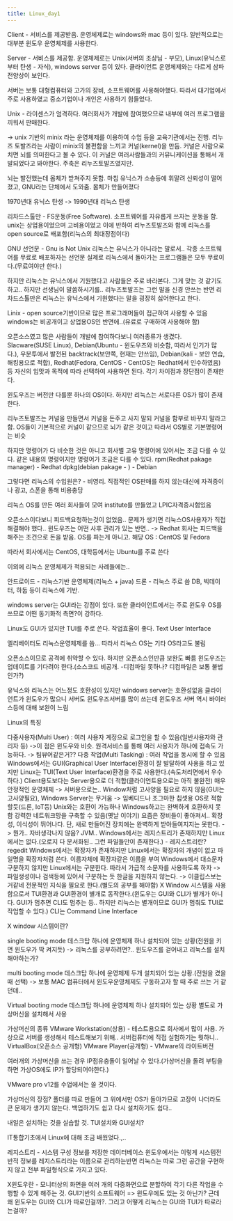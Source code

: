 ```yaml
---
title: Linux_day1
---
```


Client - 서비스를 제공받음. 운영체제로는 windows와 mac 등이 있다.
일반적으로는 대부분 윈도우 운영체제를 사용한다.

Server - 서비스를 제공함. 운영체제로는 Unix(서버의 조상님 - 부모), Linux(유닉스로부터 탄생 - 자식), windows server 등이 있다. 
클라이언트 운영체제와는 다르게 삼파전양상이 보인다.

서버는 보통 대형컴퓨터와 고가의 장비, 소프트웨어를 사용해야했다. 따라서 대기업에서 주로 사용하였고 중소기업이나 개인은 사용하기 힘들었다.

Unix - 라이센스가 엄격하다. 여러회사가 개발에 참여했으므로 내부에 여러 프로그램을 끼워서 판매한다.

-> unix 기반의 minix 라는 운영체제를 이용하여 수업 등을 교육기관에서는 진행. 리누즈 토발즈라는 사람이 minix의 불편함을 느끼고 커널(kernel)을 만듬. 커널은 사람으로 치면 뇌를 의미한다고 볼 수 있다. 이 커널은 여러사람들과의 커뮤니케이션을 통해서 개발되었다고 봐야한다. 주축은 리누즈토발즈였지만.

뇌는 발전했는데 몸체가 받쳐주지 못함. 마침 유닉스가 소송등에 휘말려 신뢰성이 떨어졌고, GNU라는 단체에서 도와줌. 몸체가 만들어졌다



1970년대 유닉스 탄생 -> 1990년대 리눅스 탄생


리차드스톨만 - FS운동(Free Software). 소프트웨어를 자유롭게 쓰자는 운동을 함.
unix는 상업용이었으며 고비용이었고 이에 반하여 리누즈토발즈와 함께 리눅스를 open source로 배포함(리눅스의 최대장점이다)

GNU 선언문 - Gnu is Not Unix
리눅스는 유닉스가 아니라는 말로서.. 각종 소프트웨어를 무료로 배포하자는 선언문
실제로 리눅스에서 돌아가는 프로그램들은 모두 무료이다.(무료여야만 한다.)

하지만 리눅스는 유닉스에서 기원했다고 사람들은 주로 바라본다. 그게 맞는 것 같기도 하고..
하지만 선생님이 말씀하시기를.. 리누즈토발즈는 그런 말을 신경 안쓰는 반면 리차드스톨만은 리눅스는 유닉스에서 기원했다는 말을 굉장히 싫어한다고 한다.




Linix - open source기반이므로 많은 프로그래머들이 접근하여 사용할 수 있음
windows는 비공개이고 상업용OS인 반면에..(유료로 구매하여 사용해야 함)

오픈소스였고 많은 사람들이 개발에 참여하다보니 여러종류가 생겼다. Slacware(SUSE Linux), Debian(Ubuntu - 윈도우즈와 비슷함, 따라서 인기가 많다.), 우분투에서 발전된 backtrack(보안쪽, 현재는 안쓰임), Debian(kali - 보안 연습, 해킹용으로 적합), Redhat(Fedora, CentOS - CentOS는 Redhat에서 인수하였음) 등
자신의 입맛과 목적에 따라 선택하여 사용하면 된다. 각기 차이점과 장단점이 존재한다.

윈도우즈는 버전만 다를뿐 하나의 OS이다. 하지만 리눅스는 서로다른 OS가 많이 존재한다.

리누즈토발즈는 커널을 만들면서 커널을 돈주고 사지 말되 커널을 함부로 바꾸지 말라고 함.
OS들이 기본적으로 커널이 같으므로 뇌가 같은 것이고 따라서 OS별로 기본명령어는 비슷

하지만 명령어가 다 비슷한 것은 아니고 회사별 고유 명령어에 있어서는 조금 다를 수 있다.
같은 내용의 명령이지만 명령어가 조금은 다를 수 있다.
rpm(Redhat pakage manager) - Redhat
dpkg(debian pakage - ) - Debian

그렇다면 리눅스의 수입원은? - 비영리. 직접적인 OS판매를 하지 않는대신에 자격증이나 광고, 스폰을 통해 비용충당

리눅스 OS를 만든 여러 회사들이 모여 institute를 만들었고 LPIC자격증시험있음

오픈소스이다보니 피드백요청하는것이 없었음.. 문제가 생기면 리눅스OS사용자가 직접 해결해야 했다.. 윈도우즈는 어떤 사후 관리가 있는 반면..
-> Redhat 회사는 피드백을 해주는 조건으로 돈을 받음. OS를 파는게 아니고.
해당 OS : CentOS 및 Fedora

따라서 회사에서는 CentOS, 대학등에서는 Ubuntu를 주로 쓴다

이외에 리눅스 운영체제가 적용되는 사례들에는..

안드로이드 - 리눅스기반 운영체제(리눅스 + java)
드론 - 리눅스 주로 씀
DB, 빅데이터, 하둡 등이 리눅스에 기반. 

windows server는 GUI라는 강점이 있다. 또한 클라이언트에서는 주로 윈도우 OS를 쓰므로 어떤 동기화적 측면?이 강하다.

Linux도 GUI가 있지만 TUI를 주로 쓴다. 작업효율이 좋다. Text User Interface

엘리베이터도 리눅스운영체제를 씀… 따라서 리눅스 OS는 기타 OS라고도 불림

오픈소스이므로 공격에 취약할 수 있다. 하지만 오픈소스인만큼 보완도 빠름
윈도우즈는 업데이트를 기다려야 한다.(소스코드 비공개. -디컴파일 못하나? 디컴파일은 보통 불법인가?)

유닉스와 리눅스는 어느정도 호환성이 있지만 windows server는 호환성없음
클라이언트가 윈도우가 많으니 서버도 윈도우즈서버를 많이 쓰는데 윈도우즈 서버 역시 바이러스등에 대해 보완이 느림




Linux의 특징

다중사용자(Multi User) : 여러 사용자 계정으로 로그인을 할 수 있음(일반사용자와 관리자 등) ->이 점은 윈도우와 비슷. 원격서비스를 통해 여러 사용자가 하나에 접속도 가능하다. -> 팀뷰어같은거??
다중 작업(Multi Tasking) : 여러 작업을 동시에 할 수 있음
Windows에서는 GUI(Graphical User  Interface)환경이 잘 발달하여 사용을 하고 있지만 Linux는 TUI(Text User Interface)환경을 주로 사용한다.(속도처리면에서 우수하다.)
Client용도보다는 Server용으로 더 적합(클라이언트용으로는 아직 불완전)
매우 안정적인 운영체제 -> 서버용으로는..
Window처럼 고사양을 필요로 하지 않음(GUI는 고사양필요), Windows Server는 무거움 -> 임베디드나 조그마한 칩셋용 OS로 적합할듯(드론, IoT등)
Unix와는 호환이 가능하나 Windows하고는 완벽하게 호환하지 못 함
강력한 네트워크망을 구축할 수 있음(옛날 이야기) 요즘은 장비들이 좋아져서..
확장성, 이식성이 뛰어나다. 단, 새로 만들어진 장치에는 완벽하게 받아들여지지는 못한다. -> 뭔가.. 자바생각나지 않음? JVM..
Windows에서는 레지스트리가 존재하지만 Linux에서는 없다.(오로지 다 문서화된.. 그런 파일들만이 존재한다.) - 레지스트리란? regedit
Windows에서는 확장자가 존재하지만 Linux에서는 확장자의 개념이 없고 파일명을 확장자처럼 쓴다. 이름자체에 확장자같은 이름을 부여
Windows에서 대소문자 구분하지 않지만 Linux에서는 구분한다. 따라서 가급적 소문자를 사용하도록 하자 -> 파일생성이나 검색등에 있어서 구분하는 듯
한글을 지원하지 않는다. -> 이클립스보는거같네
전문적인 지식을 필요로 한다.(별도의 공부를 해야함)
X Window 시스템을 사용함으로서 TUI환경과 GUI환경이 별개로 동작한다.(윈도우는 GUI와 CLI가 별개가 아니다. GUI가 멈추면 CLI도 멈추는 등.. 하지만 리눅스는 별개이므로 GUI가 멈춰도 TUI로 작업할 수 있다.) CLI는 Command Line Interface

X window 시스템이란?

single booting mode
데스크탑 하나에 운영체제 하나 설치되어 있는 상황(전원을 키면 윈도우가 딱 켜지듯)
-> 리눅스를 공부하려면?.. 윈도우즈를 걷어내고 리눅스를 설치해야하는가?


multi booting mode
데스크탑 하나에 운영체제 두개 설치되어 있는 상황.(전원을 켰을 때 선택) -> 보통 MAC 컴퓨터에서 윈도우운영체제도 구동하고자 할 때 주로 쓰는 거 같던데..

Virtual booting mode
데스크탑 하나에 운영체제 하나 설치되어 있는 상황
별도로 가상머신을 설치해서 사용

가상머신의 종류
VMware Workstation(상용) - 테스트용으로 회사에서 많이 사용. 가상으로 서버를 생성해서 테스트해보기 위해.. 서버컴퓨터에 직접 실험하기는 뭣하니..
VirtualBox(오픈소스 공개형)
VMware Player(공개형) - VMware의 라이트버전

여러개의 가상머신을 쓰는 경우 IP점유충돌이 일어날 수 있다.(가상머신을 돌려 부팅을 하면 가상OS에도 IP가 할당되어야한다.)

VMware pro v12를 수업에서는 쓸 것이다.

가상머신의 장점?
폴더를 따로 만들어 그 위에서만 OS가 돌아가므로 고장이 나더라도 큰 문제가 생기지 않는다.
백업하기도 쉽고 다시 설치하기도 쉽다..

내일은 설치하는 것을 실습할 것. TUI설치와 GUI설치?


IT통합기초에서 Linux에 대해 조금 배웠었다.,..




레지스트리 - 시스템 구성 정보를 저장한 데이터베이스
윈도우에서는 이렇게 시스템전반적 정보를 레지스트리라는 이름으로 관리하는반면 리눅스는 따로 그런 공간을 구현하지 않고 전부 파일형식으로 가지고 있다.

X윈도우란 - 모니터상의 화면을 여러 개의 다중화면으로 분할하여 각기 다른 작업을 수행할 수 있게 해주는 것. GUI기반의 소프트웨어 => 윈도우에도 있는 것 아닌가? 근데 왜 윈도우는 GUI와 CLI가 따로인걸까?. 그리고 어떻게 리눅스는 GUI와 TUI가 따로라는걸까?
